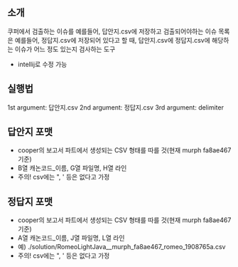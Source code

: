 ## 소개
쿠퍼에서 검출하는 이슈를 예를들어, 답안지.csv에 저장하고
검출되어야하는 이슈 목록은 예를들어, 정답지.csv에 저장되어 있다고 할 때,
답안지.csv에 정답지.csv에 해당하는 이슈가 어느 정도 있는지 검사하는 도구
* intellij로 수정 가능

## 실행법
1st argument: 답안지.csv
2nd argument: 정답지.csv
3rd argument: delimiter

## 답안지 포맷
* cooper의 보고서 파트에서 생성되는 CSV 형태를 따를 것(현재 murph fa8ae467 기준)
* B열 캐논코드_이름, G열 파일명, H열 라인
* 주의! csv에는 ", ' 등은 없다고 가정 

## 정답지 포맷
* cooper의 보고서 파트에서 생성되는 CSV 형태를 따를 것(현재 murph fa8ae467 기준)
* A열 캐논코드_이름, J열 파일명, L열 라인
* 예) ./solution/RomeoLightJava__murph_fa8ae467_romeo_1908765a.csv
* 주의! csv에는 ", ' 등은 없다고 가정